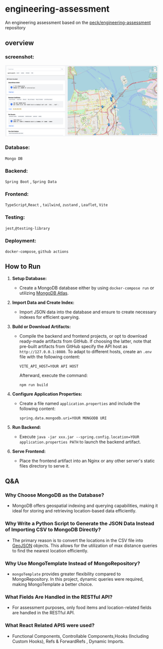 # engineering-assessment
An engineering assessment based on the [peck/engineering-assessment](https://github.com/peck/engineering-assessment) repository
## overview

### screenshot:
![screenshot of the app](./assets/FireShot%20Capture%20007%20-%20Vite%20+%20React%20-%20localhost.png "screenshot of the app")


### Database:

`Mongo DB`

### Backend:

`Spring Boot` , `Spring Data` 

### Frontend:

`TypeScript`,`React` , `tailwind`, `zustand` , `Leaflet`, `Vite` 

### Testing:

`jest`,`@testing-library`

### Deployment:

`docker-compose`, `github actions`


## How to Run

1. **Setup Database:**
   - Create a MongoDB database either by using `docker-compose run` or utilizing [MongoDB Atlas](https://www.mongodb.com/docs/atlas/getting-started/).
  
2. **Import Data and Create Index:**
   - Import JSON data into the database and ensure to create necessary indexes for efficient querying.

3. **Build or Download Artifacts:**
   - Compile the backend and frontend projects, or opt to download ready-made artifacts from GitHub. If choosing the latter, note that pre-built artifacts from GitHub specify the API host as `http://127.0.0.1:8080`. To adapt to different hosts, create an `.env` file with the following content:
     ```
     VITE_API_HOST=YOUR API HOST
     ```
     Afterward, execute the command:
     ```
     npm run build
     ```


4. **Configure Application Properties:**
   - Create a file named `application.properties` and include the following content:
     ```
     spring.data.mongodb.uri=YOUR MONGODB URI
     ```

5. **Run Backend:**
   - Execute `java -jar xxx.jar --spring.config.location=YOUR application.properties PATH` to launch the backend artifact.

6. **Serve Frontend:**
   - Place the frontend artifact into an Nginx or any other server's static files directory to serve it.

## Q&A

### Why Choose MongoDB as the Database?
- MongoDB offers geospatial indexing and querying capabilities, making it ideal for storing and retrieving location-based data efficiently.

### Why Write a Python Script to Generate the JSON Data Instead of Importing CSV to MongoDB Directly?

- The primary reason is to convert the locations in the CSV file into [GeoJSON](https://www.mongodb.com/docs/manual/reference/geojson/)  objects. This allows for the utilization of max distance queries to find the nearest location efficiently.

### Why Use MongoTemplate Instead of MongoRepository?

- `mongoTemplate` provides greater flexibility compared to MongoRepository. In this project, dynamic queries were required, making MongoTemplate a better choice.

### What Fields Are Handled in the RESTful API?

- For assessment purposes, only food items and location-related fields are handled in the RESTful API.

### What React Related APIS were used?

- Functional Components, Controllable Components,Hooks (Including Custom Hooks), Refs & ForwardRefs , Dynamic Imports.